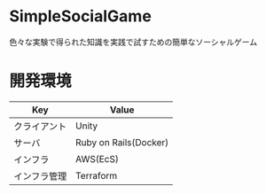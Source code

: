# SimpleSocialGame
色々な実験で得られた知識を実践で試すための簡単なソーシャルゲーム

# 開発環境

| Key          | Value                 |
| ------------ | --------------------- |
| クライアント | Unity                 |
| サーバ       | Ruby on Rails(Docker) |
| インフラ     | AWS(EcS)              |
| インフラ管理 | Terraform             |
